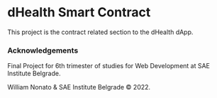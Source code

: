 # dHealth Smart Contract

This project is the contract related section to the dHealth dApp. 

### Acknowledgements

Final Project for 6th trimester of studies for Web Development at SAE Institute Belgrade.

William Nonato & SAE Institute Belgrade &copy; 2022.
